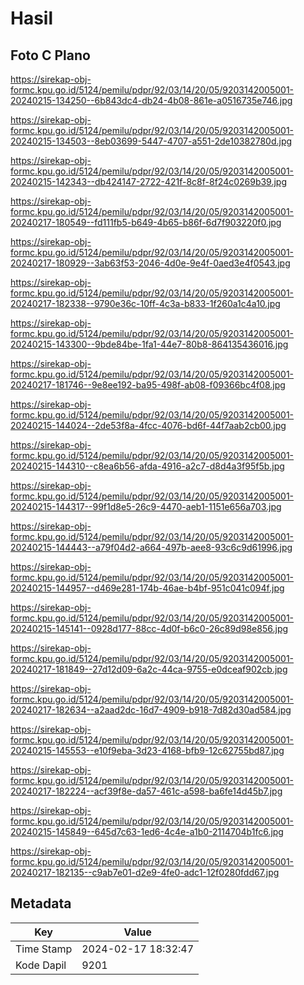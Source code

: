 # Hasil

## Foto C Plano

https://sirekap-obj-formc.kpu.go.id/5124/pemilu/pdpr/92/03/14/20/05/9203142005001-20240215-134250--6b843dc4-db24-4b08-861e-a0516735e746.jpg

https://sirekap-obj-formc.kpu.go.id/5124/pemilu/pdpr/92/03/14/20/05/9203142005001-20240215-134503--8eb03699-5447-4707-a551-2de10382780d.jpg

https://sirekap-obj-formc.kpu.go.id/5124/pemilu/pdpr/92/03/14/20/05/9203142005001-20240215-142343--db424147-2722-421f-8c8f-8f24c0269b39.jpg

https://sirekap-obj-formc.kpu.go.id/5124/pemilu/pdpr/92/03/14/20/05/9203142005001-20240217-180549--fd111fb5-b649-4b65-b86f-6d7f903220f0.jpg

https://sirekap-obj-formc.kpu.go.id/5124/pemilu/pdpr/92/03/14/20/05/9203142005001-20240217-180929--3ab63f53-2046-4d0e-9e4f-0aed3e4f0543.jpg

https://sirekap-obj-formc.kpu.go.id/5124/pemilu/pdpr/92/03/14/20/05/9203142005001-20240217-182338--9790e36c-10ff-4c3a-b833-1f260a1c4a10.jpg

https://sirekap-obj-formc.kpu.go.id/5124/pemilu/pdpr/92/03/14/20/05/9203142005001-20240215-143300--9bde84be-1fa1-44e7-80b8-864135436016.jpg

https://sirekap-obj-formc.kpu.go.id/5124/pemilu/pdpr/92/03/14/20/05/9203142005001-20240217-181746--9e8ee192-ba95-498f-ab08-f09366bc4f08.jpg

https://sirekap-obj-formc.kpu.go.id/5124/pemilu/pdpr/92/03/14/20/05/9203142005001-20240215-144024--2de53f8a-4fcc-4076-bd6f-44f7aab2cb00.jpg

https://sirekap-obj-formc.kpu.go.id/5124/pemilu/pdpr/92/03/14/20/05/9203142005001-20240215-144310--c8ea6b56-afda-4916-a2c7-d8d4a3f95f5b.jpg

https://sirekap-obj-formc.kpu.go.id/5124/pemilu/pdpr/92/03/14/20/05/9203142005001-20240215-144317--99f1d8e5-26c9-4470-aeb1-1151e656a703.jpg

https://sirekap-obj-formc.kpu.go.id/5124/pemilu/pdpr/92/03/14/20/05/9203142005001-20240215-144443--a79f04d2-a664-497b-aee8-93c6c9d61996.jpg

https://sirekap-obj-formc.kpu.go.id/5124/pemilu/pdpr/92/03/14/20/05/9203142005001-20240215-144957--d469e281-174b-46ae-b4bf-951c041c094f.jpg

https://sirekap-obj-formc.kpu.go.id/5124/pemilu/pdpr/92/03/14/20/05/9203142005001-20240215-145141--0928d177-88cc-4d0f-b6c0-26c89d98e856.jpg

https://sirekap-obj-formc.kpu.go.id/5124/pemilu/pdpr/92/03/14/20/05/9203142005001-20240217-181849--27d12d09-6a2c-44ca-9755-e0dceaf902cb.jpg

https://sirekap-obj-formc.kpu.go.id/5124/pemilu/pdpr/92/03/14/20/05/9203142005001-20240217-182634--a2aad2dc-16d7-4909-b918-7d82d30ad584.jpg

https://sirekap-obj-formc.kpu.go.id/5124/pemilu/pdpr/92/03/14/20/05/9203142005001-20240215-145553--e10f9eba-3d23-4168-bfb9-12c62755bd87.jpg

https://sirekap-obj-formc.kpu.go.id/5124/pemilu/pdpr/92/03/14/20/05/9203142005001-20240217-182224--acf39f8e-da57-461c-a598-ba6fe14d45b7.jpg

https://sirekap-obj-formc.kpu.go.id/5124/pemilu/pdpr/92/03/14/20/05/9203142005001-20240215-145849--645d7c63-1ed6-4c4e-a1b0-2114704b1fc6.jpg

https://sirekap-obj-formc.kpu.go.id/5124/pemilu/pdpr/92/03/14/20/05/9203142005001-20240217-182135--c9ab7e01-d2e9-4fe0-adc1-12f0280fdd67.jpg


## Metadata

| Key        | Value               |
| ---------- | ------------------- |
| Time Stamp | 2024-02-17 18:32:47 |
| Kode Dapil | 9201                |



